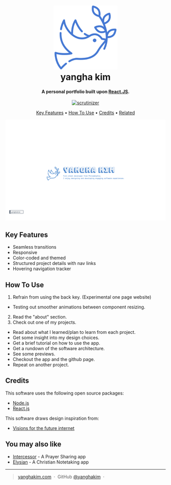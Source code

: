 <h1 align="center">
  <br>
  <a href="https://www.yanghakim.com/"><img src="https://raw.githubusercontent.com/yanghakim/Portfolio/master/src/images/favicon.png" alt="yanghakim" width="200"></a>
  <br>
  yangha kim
  <br>
</h1>

<h4 align="center">A personal portfolio built upon <a href="https://reactjs.org/" target="_blank">React.JS</a>.</h4>
<p align="center">
  <a href="https://scrutinizer-ci.com/g/yanghakim/portfolio/?branch=master">
    <img src="https://scrutinizer-ci.com/g/yanghakim/portfolio/badges/quality-score.png?b=master"
         alt="scrutinizer">
  </a>
</p>

<p align="center">
  <a href="#key-features">Key Features</a> •
  <a href="#how-to-use">How To Use</a> •
  <a href="#credits">Credits</a> •
  <a href="#you-may-also-like">Related</a>
</p>

![screenshot](https://raw.githubusercontent.com/yanghakim/Portfolio/master/public/preview.png)

## Key Features

* Seamless transitions
* Responsive
* Color-coded and themed
* Structured project details with nav links
* Hovering navigation tracker

## How To Use

1. Refrain from using the back key. (Experimental one page website)
* Testing out smoother animations between component resizing.
2. Read the "about" section.
3. Check out one of my projects.
* Read about what I learned/plan to learn from each project.
* Get some insight into my design choices.
* Get a brief tutorial on how to use the app.
* Get a rundown of the software architecture.
* See some previews.
* Checkout the app and the github page.
* Repeat on another project.

## Credits

This software uses the following open source packages:

* [Node.js](https://nodejs.org/)
* [React.js](https://reactjs.org/)

This software draws design inspiration from:

* [Visions for the future internet](https://findingctrl.nesta.org.uk/)

## You may also like

* [Intercessor](https://github.com/yanghakim/intercessor) - A Prayer Sharing app
* [Elysian](https://github.com/yanghakim/elysian) - A Christian Notetaking app

---

> [yanghakim.com](https://www.yanghakim.com) &nbsp;&middot;&nbsp;
> GitHub [@yanghakim](https://github.com/yanghakim) &nbsp;&middot;&nbsp;
